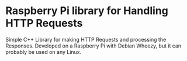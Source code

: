 Raspberry Pi library for Handling HTTP Requests
===============================================

Simple C++ Library for making HTTP Requests and processing the Responses. Developed on a Raspberry Pi with Debian Wheezy, but it can probably be used on any Linux.

